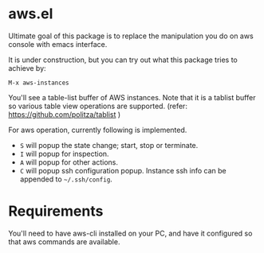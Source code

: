 # aws.el

Ultimate goal of this package is to replace the manipulation you do on aws console with emacs interface.

It is under construction, but you can try out what this package tries to achieve by:

   `M-x aws-instances`

You'll see a table-list buffer of AWS instances.
Note that it is a tablist buffer so various table view operations are supported.
(refer: https://github.com/politza/tablist )

For aws operation, currently following is implemented.

 * `S` will popup the state change; start, stop or terminate.
 * `I` will popup for inspection.
 * `A` will popup for other actions.
 * `C` will popup ssh configuration popup.
   Instance ssh info can be appended to `~/.ssh/config`.

# Requirements

You'll need to have aws-cli installed on your PC, and have it configured so that aws commands are available.
